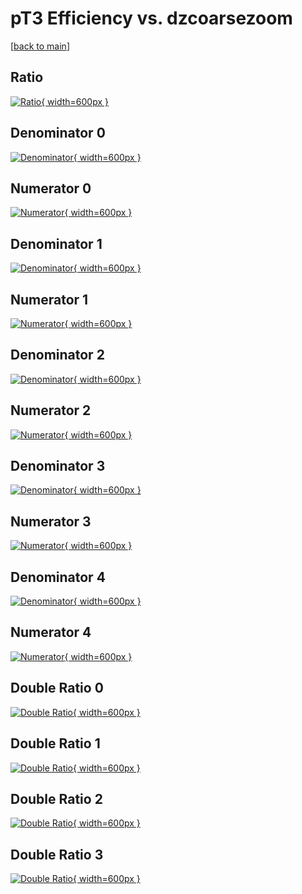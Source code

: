 # pT3 Efficiency vs. dzcoarsezoom

[[back to main](./)]



## Ratio

[![Ratio](../mtv/var/pT3_loweta_13_-1_eff_dzcoarsezoom.png){ width=600px }](../mtv/var/pT3_loweta_13_-1_eff_dzcoarsezoom.pdf)

## Denominator 0

[![Denominator](../mtv/den/pT3_loweta_13_-1_eff_dzcoarsezoom_den0.png){ width=600px }](../mtv/den/pT3_loweta_13_-1_eff_dzcoarsezoom_den0.pdf)

## Numerator 0

[![Numerator](../mtv/num/pT3_loweta_13_-1_eff_dzcoarsezoom_num0.png){ width=600px }](../mtv/num/pT3_loweta_13_-1_eff_dzcoarsezoom_num0.pdf)

## Denominator 1

[![Denominator](../mtv/den/pT3_loweta_13_-1_eff_dzcoarsezoom_den1.png){ width=600px }](../mtv/den/pT3_loweta_13_-1_eff_dzcoarsezoom_den1.pdf)

## Numerator 1

[![Numerator](../mtv/num/pT3_loweta_13_-1_eff_dzcoarsezoom_num1.png){ width=600px }](../mtv/num/pT3_loweta_13_-1_eff_dzcoarsezoom_num1.pdf)

## Denominator 2

[![Denominator](../mtv/den/pT3_loweta_13_-1_eff_dzcoarsezoom_den2.png){ width=600px }](../mtv/den/pT3_loweta_13_-1_eff_dzcoarsezoom_den2.pdf)

## Numerator 2

[![Numerator](../mtv/num/pT3_loweta_13_-1_eff_dzcoarsezoom_num2.png){ width=600px }](../mtv/num/pT3_loweta_13_-1_eff_dzcoarsezoom_num2.pdf)

## Denominator 3

[![Denominator](../mtv/den/pT3_loweta_13_-1_eff_dzcoarsezoom_den3.png){ width=600px }](../mtv/den/pT3_loweta_13_-1_eff_dzcoarsezoom_den3.pdf)

## Numerator 3

[![Numerator](../mtv/num/pT3_loweta_13_-1_eff_dzcoarsezoom_num3.png){ width=600px }](../mtv/num/pT3_loweta_13_-1_eff_dzcoarsezoom_num3.pdf)

## Denominator 4

[![Denominator](../mtv/den/pT3_loweta_13_-1_eff_dzcoarsezoom_den4.png){ width=600px }](../mtv/den/pT3_loweta_13_-1_eff_dzcoarsezoom_den4.pdf)

## Numerator 4

[![Numerator](../mtv/num/pT3_loweta_13_-1_eff_dzcoarsezoom_num4.png){ width=600px }](../mtv/num/pT3_loweta_13_-1_eff_dzcoarsezoom_num4.pdf)

## Double Ratio 0

[![Double Ratio](../mtv/ratio/pT3_loweta_13_-1_eff_dzcoarsezoom_ratio0.png){ width=600px }](../mtv/ratio/pT3_loweta_13_-1_eff_dzcoarsezoom_ratio0.pdf)

## Double Ratio 1

[![Double Ratio](../mtv/ratio/pT3_loweta_13_-1_eff_dzcoarsezoom_ratio1.png){ width=600px }](../mtv/ratio/pT3_loweta_13_-1_eff_dzcoarsezoom_ratio1.pdf)

## Double Ratio 2

[![Double Ratio](../mtv/ratio/pT3_loweta_13_-1_eff_dzcoarsezoom_ratio2.png){ width=600px }](../mtv/ratio/pT3_loweta_13_-1_eff_dzcoarsezoom_ratio2.pdf)

## Double Ratio 3

[![Double Ratio](../mtv/ratio/pT3_loweta_13_-1_eff_dzcoarsezoom_ratio3.png){ width=600px }](../mtv/ratio/pT3_loweta_13_-1_eff_dzcoarsezoom_ratio3.pdf)

